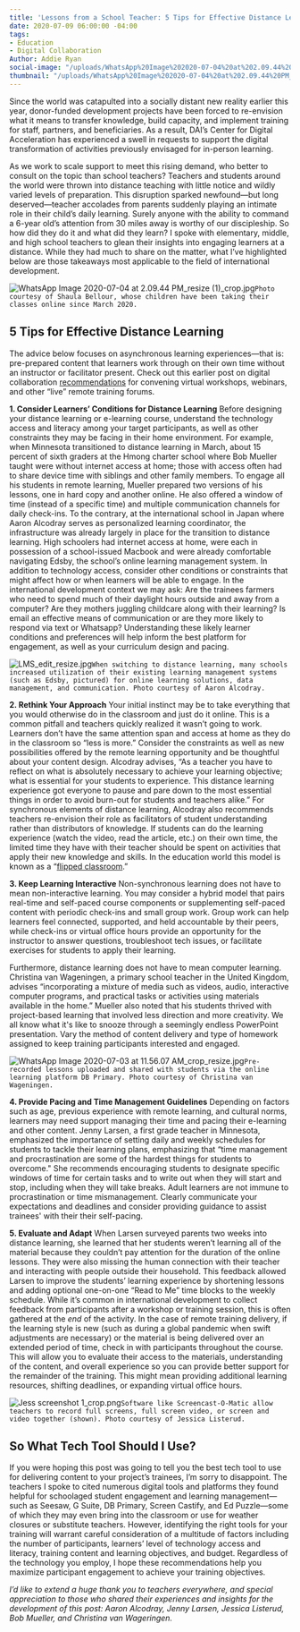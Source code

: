 ```yaml
---
title: 'Lessons from a School Teacher: 5 Tips for Effective Distance Learning'
date: 2020-07-09 06:00:00 -04:00
tags:
- Education
- Digital Collaboration
Author: Addie Ryan
social-image: "/uploads/WhatsApp%20Image%202020-07-04%20at%202.09.44%20PM_resize%20(1)_thumbnail.jpg"
thumbnail: "/uploads/WhatsApp%20Image%202020-07-04%20at%202.09.44%20PM_resize%20(1)_thumbnail.jpg"
---
```


Since the world was catapulted into a socially distant new reality earlier this year, donor-funded development projects have been forced to re-envision what it means to transfer knowledge, build capacity, and implement training for staff, partners, and beneficiaries. As a result, DAI’s Center for Digital Acceleration has experienced a swell in requests to support the digital transformation of activities previously envisaged for in-person learning.

As we work to scale support to meet this rising demand, who better to consult on the topic than school teachers? Teachers and students around the world were thrown into distance teaching with little notice and wildly varied levels of preparation. This disruption sparked newfound—but long deserved—teacher accolades from parents suddenly playing an intimate role in their child’s daily learning. Surely anyone with the ability to command a 6-year old’s attention from 30 miles away is worthy of our discipleship. So how did they do it and what did they learn? I spoke with elementary, middle, and high school teachers to glean their insights into engaging learners at a distance. While they had much to share on the matter, what I’ve highlighted below are those takeaways most applicable to the field of international development.

<!--more-->

![WhatsApp Image 2020-07-04 at 2.09.44 PM_resize (1)_crop.jpg](/uploads/WhatsApp%20Image%202020-07-04%20at%202.09.44%20PM_resize%20(1)_crop.jpg)`Photo courtesy of Shaula Bellour, whose children have been taking their classes online since March 2020.`

## 5 Tips for Effective Distance Learning

The advice below focuses on asynchronous learning experiences—that is: pre-prepared content that learners work through on their own time without an instructor or facilitator present. Check out this earlier post on digital collaboration [recommendations](https://568d4cf73aaede128400000b.preview.siteleaf.com/hosting-virtual-meetings-recommendations-from-a-six-week-veteran.html?utm_source=related-box) for convening virtual workshops, webinars, and other “live” remote training forums.

**1. Consider Learners’ Conditions for Distance Learning**
Before designing your distance learning or e-learning course, understand the technology access and literacy among your target participants, as well as other constraints they may be facing in their home environment. For example, when Minnesota transitioned to distance learning in March, about 15 percent of sixth graders at the Hmong charter school where Bob Mueller taught were without internet access at home; those with access often had to share device time with siblings and other family members. To engage all his students in remote learning, Mueller prepared two versions of his lessons, one in hard copy and another online. He also offered a window of time (instead of a specific time) and multiple communication channels for daily check-ins. To the contrary, at the international school in Japan where Aaron Alcodray serves as personalized learning coordinator, the infrastructure was already largely in place for the transition to distance learning. High schoolers had internet access at home, were each in possession of a school-issued Macbook and were already comfortable navigating Edsby, the school’s online learning management system. In addition to technology access, consider other conditions or constraints that might affect how or when learners will be able to engage. In the international development context we may ask: Are the trainees farmers who need to spend much of their daylight hours outside and away from a computer? Are they mothers juggling childcare along with their learning? Is email an effective means of communication or are they more likely to respond via text or Whatsapp? Understanding these likely learner conditions and preferences will help inform the best platform for engagement, as well as your curriculum design and pacing.

![LMS_edit_resize.jpg](/uploads/LMS_edit_resize.jpg)`When switching to distance learning, many schools increased utilization of their existing learning management systems (such as Edsby, pictured) for online learning solutions, data management, and communication. Photo courtesy of Aaron Alcodray.`

**2. Rethink Your Approach**
Your initial instinct may be to take everything that you would otherwise do in the classroom and just do it online. This is a common pitfall and teachers quickly realized it wasn’t going to work. Learners don’t have the same attention span and access at home as they do in the classroom so “less is more.” Consider the constraints as well as new possibilities offered by the remote learning opportunity and be thoughtful about your content design. Alcodray advises, “As a teacher you have to reflect on what is absolutely necessary to achieve your learning objective; what is essential for your students to experience. This distance learning experience got everyone to pause and pare down to the most essential things in order to avoid burn-out for students and teachers alike.” For synchronous elements of distance learning, Alcodray also recommends teachers re-envision their role as facilitators of student understanding rather than distributors of knowledge. If students can do the learning experience (watch the video, read the article, etc.) on their own time, the limited time they have with their teacher should be spent on activities that apply their new knowledge and skills. In the education world this model is known as a “[flipped classroom](https://www.educationnext.org/the-flipped-classroom/).”

**3. Keep Learning Interactive**
Non-synchronous learning does not have to mean non-interactive learning. You may consider a hybrid model that pairs real-time and self-paced course components or supplementing self-paced content with periodic check-ins and small group work. Group work can help learners feel connected, supported, and held accountable by their peers, while check-ins or virtual office hours provide an opportunity for the instructor to answer questions, troubleshoot tech issues, or facilitate exercises for students to apply their learning.

Furthermore, distance learning does not have to mean computer learning. Christina van Wageningen, a primary school teacher in the United Kingdom, advises “incorporating a mixture of media such as videos, audio, interactive computer programs, and practical tasks or activities using materials available in the home.” Mueller also noted that his students thrived with project-based learning that involved less direction and more creativity. We all know what it's like to snooze through a seemingly endless PowerPoint presentation. Vary the method of content delivery and type of homework assigned to keep training participants interested and engaged.

![WhatsApp Image 2020-07-03 at 11.56.07 AM_crop_resize.jpg](/uploads/WhatsApp%20Image%202020-07-03%20at%2011.56.07%20AM_crop_resize.jpg)`Pre-recorded lessons uploaded and shared with students via the online learning platform DB Primary. Photo courtesy of Christina van Wageningen.`

**4. Provide Pacing and Time Management Guidelines**
Depending on factors such as age, previous experience with remote learning, and cultural norms, learners may need support managing their time and pacing their e-learning and other content. Jenny Larsen, a first grade teacher in Minnesota, emphasized the importance of setting daily and weekly schedules for students to tackle their learning plans, emphasizing that “time management and procrastination are some of the hardest things for students to overcome." She recommends encouraging students to designate specific windows of time for certain tasks and to write out when they will start and stop, including when they will take breaks. Adult learners are not immune to procrastination or time mismanagement. Clearly communicate your expectations and deadlines and consider providing guidance to assist trainees' with their their self-pacing.

**5. Evaluate and Adapt**
When Larsen surveyed parents two weeks into distance learning, she learned that her students weren’t learning all of the material because they couldn’t pay attention for the duration of the online lessons. They were also missing the human connection with their teacher and interacting with people outside their household. This feedback allowed Larsen to improve the students’ learning experience by shortening lessons and adding optional one-on-one “Read to Me” time blocks to the weekly schedule. While it’s common in international development to collect feedback from participants after a workshop or training session, this is often gathered at the *end* of the activity. In the case of remote training delivery, if the learning style is new (such as during a global pandemic when swift adjustments are necessary) or the material is being delivered over an extended period of time, check in with participants throughout the course. This will allow you to evaluate their access to the materials, understanding of the content, and overall experience so you can provide better support for the remainder of the training. This might mean providing additional learning resources, shifting deadlines, or expanding virtual office hours.

![Jess screenshot 1_crop.png](/uploads/Jess%20screenshot%201_crop.png)`Software like Screencast-O-Matic allow teachers to record full screens, full screen video, or screen and video together (shown). Photo courtesy of Jessica Listerud.`

## So What Tech Tool Should I Use?

If you were hoping this post was going to tell you the best tech tool to use for delivering content to your project’s trainees, I’m sorry to disappoint. The teachers I spoke to cited numerous digital tools and platforms they found helpful for schoolaged student engagement and learning management—such as Seesaw, G Suite, DB Primary, Screen Castify, and Ed Puzzle—some of which they may even bring into the classroom or use for weather closures or substitute teachers. However, identifying the right tools for your training will warrant careful consideration of a multitude of factors including the number of participants, learners’ level of technology access and literacy, training content and learning objectives, and budget. Regardless of the technology you employ, I hope these recommendations help you maximize participant engagement to achieve your training objectives.

*I’d like to extend a huge thank you to teachers everywhere, and special appreciation to those who shared their experiences and insights for the development of this post: Aaron Alcodray, Jenny Larsen, Jessica Listerud, Bob Mueller, and Christina van Wageringen.*